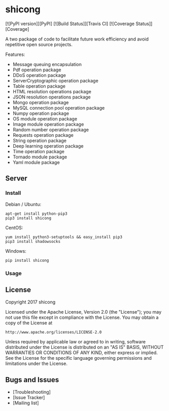 shicong
===========

[![PyPI version]][PyPI]
[![Build Status]][Travis CI]
[![Coverage Status]][Coverage]

A two package of code to facilitate future work efficiency and avoid repetitive open source projects.

Features:
- Message queuing encapsulation
- Pdf operation package
- DDoS operation package
- ServerCryptographic operation package
- Table operation package
- HTML resolution operations package
- JSON resolution operations package
- Mongo operation package
- MySQL connection pool operation package
- Numpy operation package
- OS module operation package
- Image module operation package
- Random number operation package
- Requests operation package
- String operation package
- Deep learning operation package
- Time operation package
- Tornado module package
- Yaml module package

Server
------

### Install

Debian / Ubuntu:

    apt-get install python-pip3
    pip3 install shicong

CentOS:

    yum install python3-setuptools && easy_install pip3
    pip3 install shadowsocks

Windows:

    pip install shicong

### Usage


License
-------

Copyright 2017 shicong

Licensed under the Apache License, Version 2.0 (the "License"); you may
not use this file except in compliance with the License. You may obtain
a copy of the License at

    http://www.apache.org/licenses/LICENSE-2.0

Unless required by applicable law or agreed to in writing, software
distributed under the License is distributed on an "AS IS" BASIS, WITHOUT
WARRANTIES OR CONDITIONS OF ANY KIND, either express or implied. See the
License for the specific language governing permissions and limitations
under the License.

Bugs and Issues
----------------

* [Troubleshooting]
* [Issue Tracker]
* [Mailing list]
